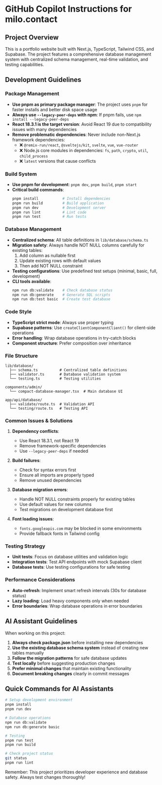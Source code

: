 # GitHub Copilot Instructions for milo.contact

## Project Overview
This is a portfolio website built with Next.js, TypeScript, Tailwind CSS, and Supabase. The project features a comprehensive database management system with centralized schema management, real-time validation, and testing capabilities.

## Development Guidelines

### Package Management
- **Use pnpm as primary package manager**: The project uses `pnpm` for faster installs and better disk space usage
- **Always use `--legacy-peer-deps` with npm**: If pnpm fails, use `npm install --legacy-peer-deps` 
- **React 18.3.1 is the target version**: Avoid React 19 due to compatibility issues with many dependencies
- **Remove problematic dependencies**: Never include non-Next.js framework dependencies:
  - ❌ `@remix-run/react`, `@sveltejs/kit`, `svelte`, `vue`, `vue-router`
  - ❌ Node.js core modules in dependencies: `fs`, `path`, `crypto`, `util`, `child_process`
  - ❌ `latest` versions that cause conflicts

### Build System
- **Use pnpm for development**: `pnpm dev`, `pnpm build`, `pnpm start`
- **Critical build commands**:
  ```bash
  pnpm install           # Install dependencies
  pnpm run build         # Build application
  pnpm run dev           # Development server
  pnpm run lint          # Lint code
  pnpm run test          # Run tests
  ```

### Database Management
- **Centralized schema**: All table definitions in `lib/database/schema.ts`
- **Migration safety**: Always handle NOT NULL columns carefully for existing tables:
  1. Add column as nullable first
  2. Update existing rows with default values
  3. Then add NOT NULL constraint
- **Testing configurations**: Use predefined test setups (minimal, basic, full, development)
- **CLI tools available**:
  ```bash
  npm run db:validate    # Check database status
  npm run db:generate    # Generate SQL scripts
  npm run db:test basic  # Create test database
  ```

### Code Style
- **TypeScript strict mode**: Always use proper typing
- **Supabase patterns**: Use `createClientComponentClient()` for client-side operations
- **Error handling**: Wrap database operations in try-catch blocks
- **Component structure**: Prefer composition over inheritance

### File Structure
```
lib/database/
  ├── schema.ts          # Centralized table definitions
  ├── validator.ts       # Database validation system  
  └── testing.ts         # Testing utilities

components/admin/
  └── compact-database-manager.tsx  # Main database UI

app/api/database/
  ├── validate/route.ts  # Validation API
  └── testing/route.ts   # Testing API
```

### Common Issues & Solutions

1. **Dependency conflicts**: 
   - Use React 18.3.1, not React 19
   - Remove framework-specific dependencies
   - Use `--legacy-peer-deps` if needed

2. **Build failures**:
   - Check for syntax errors first
   - Ensure all imports are properly typed
   - Remove unused dependencies

3. **Database migration errors**:
   - Handle NOT NULL constraints properly for existing tables
   - Use default values for new columns
   - Test migrations on development database first

4. **Font loading issues**:
   - `fonts.googleapis.com` may be blocked in some environments
   - Provide fallback fonts in Tailwind config

### Testing Strategy
- **Unit tests**: Focus on database utilities and validation logic
- **Integration tests**: Test API endpoints with mock Supabase client
- **Database tests**: Use testing configurations for safe testing

### Performance Considerations
- **Auto-refresh**: Implement smart refresh intervals (30s for database status)
- **Lazy loading**: Load heavy components only when needed
- **Error boundaries**: Wrap database operations in error boundaries

## AI Assistant Guidelines

When working on this project:

1. **Always check package.json** before installing new dependencies
2. **Use the existing database schema system** instead of creating new tables manually
3. **Follow the migration patterns** for safe database updates
4. **Test locally** before suggesting production changes
5. **Prefer minimal changes** that maintain existing functionality
6. **Document breaking changes** clearly in commit messages

## Quick Commands for AI Assistants

```bash
# Setup development environment
pnpm install
pnpm run dev

# Database operations
npm run db:validate
npm run db:generate basic

# Testing
pnpm run test
pnpm run build

# Check project status
git status
pnpm run lint
```

Remember: This project prioritizes developer experience and database safety. Always test changes thoroughly!